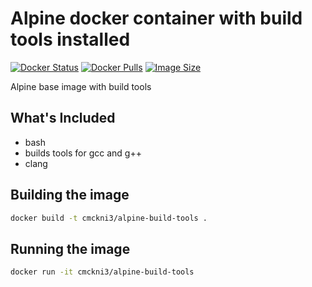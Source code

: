 # Alpine docker container with build tools installed

[![Docker Status](https://img.shields.io/badge/docker-ready-blue.svg)](https://registry.hub.docker.com/r/cmckni3/alpine-build-tools)
[![Docker Pulls](https://img.shields.io/docker/pulls/cmckni3/alpine-build-tools?label=Docker%20Hub%20Image%20Pulls)](https://registry.hub.docker.com/r/cmckni3/alpine-build-tools)
[![Image Size](https://img.shields.io/docker/image-size/cmckni3/alpine-build-tools/latest)](https://registry.hub.docker.com/r/cmckni3/alpine-build-tools)

Alpine base image with build tools

## What's Included

* bash
* builds tools for gcc and g++
* clang

## Building the image

```sh
docker build -t cmckni3/alpine-build-tools .
```

## Running the image

```sh
docker run -it cmckni3/alpine-build-tools
```

